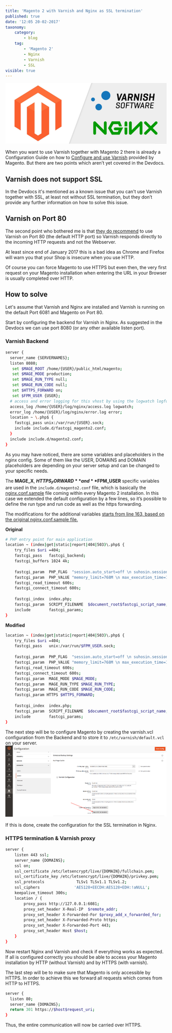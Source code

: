 ```yaml
---
title: 'Magento 2 with Varnish and Nginx as SSL termination'
published: true
date: '12:05 20-02-2017'
taxonomy:
    category:
        - blog
    tag:
        - 'Magento 2'
        - Nginx
        - Varnish
        - SSL
visible: true
---
```


![Magento 2 with Varnish and Nginx as SSL termination](magento2_with_varnish_and_nginx.jpg)

When you want to use Varnish together with Magento 2 there is already a Configuration Guide on how to [Configure and use Varnish](http://devdocs.magento.com/guides/v2.0/config-guide/varnish/config-varnish.html) provided by Magento. But there are two points which aren’t yet covered in the Devdocs. 

## Varnish does not support SSL
In the Devdocs it's mentioned as a known issue that you can't use Varnish together with SSL, at least not without SSL termination, but they don’t provide any further information on how to solve this issue.

## Varnish on Port 80
The second point who bothered me is that [they do recommend](http://devdocs.magento.com/guides/v2.0/config-guide/varnish/config-varnish-configure.html#config-varnish-config-sysvcl) to use Varnish on Port 80 (the default HTTP port) so Varnish responds directly to the incoming HTTP requests and not the Webserver. 

At least since end of January 2017 this is a bad idea as Chrome and Firefox will warn you that your Shop is insecure when you use HTTP. 

Of course you can force Magento to use HTTPS but even then, the very first request on your Magento installation when entering the URL in your Browser is usually completed over HTTP.

## How to solve
Let's assume that Varnish and Nginx are installed and Varnish is running on the default Port 6081 and Magento on Port 80.

Start by configuring the backend for Varnish in Nginx. As suggested in the Devdocs we can use port 8080 (or any other available listen port).

### Varnish Backend
````bash
server {
  server_name {SERVERNAMES};
  listen 8080;
   set $MAGE_ROOT /home/{USER}/public_html/magento;
   set $MAGE_MODE production;
   set $MAGE_RUN_TYPE null;
   set $MAGE_RUN_CODE null;
   set $HTTPS_FORWARD on;
   set $FPM_USER {USER};
  # access and error logging for this vhost by using the logwatch logformat
  access_log /home/{USER}/log/nginx/access.log logwatch;
  error_log /home/{USER}/log/nginx/error.log error;
  location ~ \.php$ {
    fastcgi_pass unix:/var/run/{USER}.sock;
    include include.d/fastcgi_magento2.conf;
  }
  include include.d/magento2.conf;
}
````
As you may have noticed, there are some variables and placeholders in the nginx config. Some of them like the USER, DOMAINS and DOMAIN placeholders are depending on your server setup and can be changed to your specific needs.

The **MAGE_X**, **$HTTPS_FORWARD** and **$FPM_USER** specific variables are used in the `include.d/magento2.conf` file, which is basically the [nginx.conf.sample](https://github.com/magento/magento2/blob/develop/nginx.conf.sample#L163) file coming within every Magento 2 installation. In this case we extended the default configuration by a few lines, so it’s possible to define the run type and run code as well as the https forwarding.

The modifications for the additional variables [starts from line 163, based on the original nginx.conf.sample file.](https://github.com/magento/magento2/blob/develop/nginx.conf.sample#L163)

**Original**
````bash
# PHP entry point for main application
location ~ (index|get|static|report|404|503)\.php$ {
    try_files $uri =404;
    fastcgi_pass   fastcgi_backend;
    fastcgi_buffers 1024 4k;

    fastcgi_param  PHP_FLAG  "session.auto_start=off \n suhosin.session.cryptua=off";
    fastcgi_param  PHP_VALUE "memory_limit=768M \n max_execution_time=18000";
    fastcgi_read_timeout 600s;
    fastcgi_connect_timeout 600s;

    fastcgi_index  index.php;
    fastcgi_param  SCRIPT_FILENAME  $document_root$fastcgi_script_name;
    include        fastcgi_params;
}
````

**Modified**
````bash
location ~ (index|get|static|report|404|503)\.php$ {
    try_files $uri =404;
    fastcgi_pass   unix:/var/run/$FPM_USER.sock;

    fastcgi_param  PHP_FLAG  "session.auto_start=off \n suhosin.session.cryptua=off";
    fastcgi_param  PHP_VALUE "memory_limit=768M \n max_execution_time=18000";
    fastcgi_read_timeout 600s;
    fastcgi_connect_timeout 600s;
    fastcgi_param  MAGE_MODE $MAGE_MODE;
    fastcgi_param  MAGE_RUN_TYPE $MAGE_RUN_TYPE;
    fastcgi_param  MAGE_RUN_CODE $MAGE_RUN_CODE;
    fastcgi_param HTTPS $HTTPS_FORWARD;

    fastcgi_index  index.php;
    fastcgi_param  SCRIPT_FILENAME  $document_root$fastcgi_script_name;
    include        fastcgi_params;
}
````

The next step will be to configure Magento by creating the varnish.vcl configuration from the Backend and to store it to `/etc/varnish/default.vcl` on your server.
![Varnish Configuration in Magento Backend](varnish_configuration.png)

If this is done, create the configuration for the SSL termination in Nginx.

### HTTPS termination & Varnish proxy
````bash
server {
    listen 443 ssl;
    server_name {DOMAINS};
    ssl on;
    ssl_certificate /etc/letsencrypt/live/{DOMAIN}/fullchain.pem;
    ssl_certificate_key /etc/letsencrypt/live/{DOMAIN}/privkey.pem;
    ssl_protocols              TLSv1 TLSv1.1 TLSv1.2;
    ssl_ciphers               'AES128+EECDH:AES128+EDH:!aNULL';
    keepalive_timeout 300s;
    location / {
        proxy_pass http://127.0.0.1:6081;
        proxy_set_header X-Real-IP  $remote_addr;
        proxy_set_header X-Forwarded-For $proxy_add_x_forwarded_for;
        proxy_set_header X-Forwarded-Proto https;
        proxy_set_header X-Forwarded-Port 443;
        proxy_set_header Host $host;
    }
}
````

Now restart Nginx and Varnish and check if everything works as expected. If all is configured correctly you should be able to access your Magento installation by HTTP (without Varnish) and by HTTPS (with varnish). 

The last step will be to make sure that Magento is only accessible by HTTPS. In order to achieve this we forward all requests which comes from HTTP to HTTPS.

````bash
server {
  listen 80;
  server_name {DOMAINS};
  return 301 https://$host$request_uri;
}
````
Thus, the entire communication will now be carried over HTTPS.



